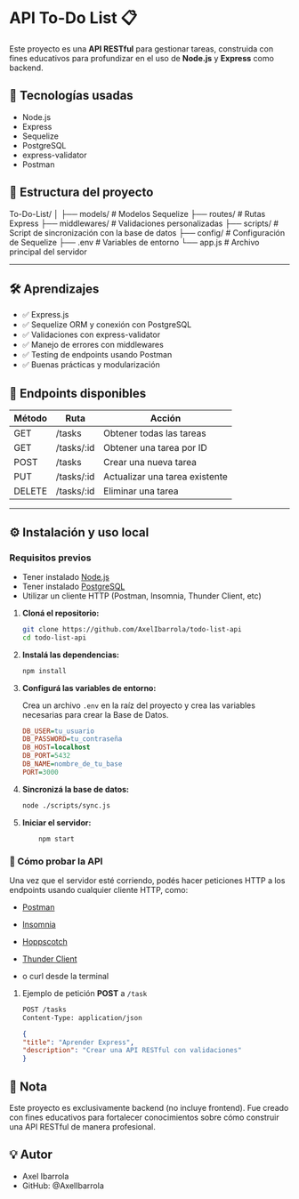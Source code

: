 # API To-Do List 📋

Este proyecto es una **API RESTful** para gestionar tareas, construida con fines educativos para profundizar en el uso de **Node.js** y **Express** como backend.

## 🚀 Tecnologías usadas

+ Node.js
+ Express
+ Sequelize
+ PostgreSQL
+ express-validator
+ Postman

## 📂 Estructura del proyecto

  To-Do-List/
│
├── models/           # Modelos Sequelize
├── routes/           # Rutas Express
├── middlewares/      # Validaciones personalizadas
├── scripts/          # Script de sincronización con la base de datos
├── config/           # Configuración de Sequelize
├── .env              # Variables de entorno
└── app.js            # Archivo principal del servidor

---

## 🛠️ Aprendizajes

- ✅ Express.js
- ✅ Sequelize ORM y conexión con PostgreSQL
- ✅ Validaciones con express-validator
- ✅ Manejo de errores con middlewares
- ✅ Testing de endpoints usando Postman
- ✅ Buenas prácticas y modularización

## 📍 Endpoints disponibles

| Método | Ruta           | Acción                          |
|--------|----------------|---------------------------------|
| GET    | /tasks         | Obtener todas las tareas        |
| GET    | /tasks/:id     | Obtener una tarea por ID        |
| POST   | /tasks         | Crear una nueva tarea           |
| PUT    | /tasks/:id     | Actualizar una tarea existente  |
| DELETE | /tasks/:id     | Eliminar una tarea              |

---

## ⚙️ Instalación y uso local

### Requisitos previos

+ Tener instalado [Node.js](https://nodejs.org/es)
+ Tener instalado [PostgreSQL](https://www.postgresql.org/)
+ Utilizar un cliente HTTP (Postman, Insomnia, Thunder Client, etc)


1. **Cloná el repositorio:**

   ```bash
   git clone https://github.com/AxelIbarrola/todo-list-api
   cd todo-list-api
   ```

2. **Instalá las dependencias:**

   ```bash
   npm install
   ```

3. **Configurá las variables de entorno:**

    Crea un archivo `.env` en la raíz del proyecto y crea las variables necesarias para crear la Base de Datos.

    ```ini
    DB_USER=tu_usuario
    DB_PASSWORD=tu_contraseña
    DB_HOST=localhost
    DB_PORT=5432
    DB_NAME=nombre_de_tu_base
    PORT=3000
    ```

4. **Sincronizá la base de datos:**

    ```bash
    node ./scripts/sync.js
    ```

5. **Iniciar el servidor:**

    ```bas
        npm start
    ```

### 🎫 Cómo probar la API

  Una vez que el servidor esté corriendo, podés hacer peticiones HTTP a los endpoints usando cualquier cliente HTTP, como:

+ [Postman](https://www.postman.com/downloads/)

+ [Insomnia](https://insomnia.rest/)

+ [Hoppscotch](https://hoppscotch.io/)

+ [Thunder Client](https://www.thunderclient.com/)

+ o curl desde la terminal

1. Ejemplo de petición **POST** a `/task`

    ```bash
    POST /tasks
    Content-Type: application/json
    ```
    ```json
    {   
    "title": "Aprender Express",
    "description": "Crear una API RESTful con validaciones"
    }

    ```

## 📌 Nota
Este proyecto es exclusivamente backend (no incluye frontend). Fue creado con fines educativos para fortalecer conocimientos sobre cómo construir una API RESTful de manera profesional.

## 💡 Autor

+ Axel Ibarrola
+ GitHub: @AxelIbarrola


